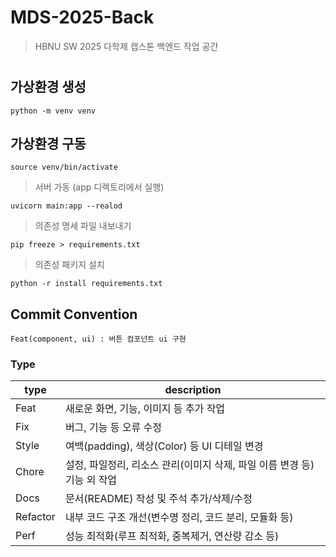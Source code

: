 # MDS-2025-Back
> HBNU SW 2025 다학제 캡스톤 백엔드 작업 공간
#
## 가상환경 생성
```
python -m venv venv
```

## 가상환경 구동
```
source venv/bin/activate
```


> 서버 가동 (app 디렉토리에서 실행)
```
uvicorn main:app --realod
```
> 의존성 명세 파일 내보내기
```
pip freeze > requirements.txt
```

> 의존성 패키지 설치

```
python -r install requirements.txt
```

## Commit Convention

`Feat(component, ui) : 버튼 컴포넌트 ui 구현`

### Type

|type|	description|
|--|--|
|Feat|	새로운 화면, 기능, 이미지 등 추가 작업|
|Fix|	버그, 기능 등 오류 수정|
|Style|	여백(padding), 색상(Color) 등 UI 디테일 변경|
|Chore|	설정, 파일정리, 리소스 관리(이미지 삭제, 파일 이름 변경 등) 기능 외 작업|
|Docs|	문서(README) 작성 및 주석 추가/삭제/수정|
|Refactor|	내부 코드 구조 개선(변수명 정리, 코드 분리, 모듈화 등)|
|Perf|	성능 최적화(루프 최적화, 중복제거, 연산량 감소 등)|

